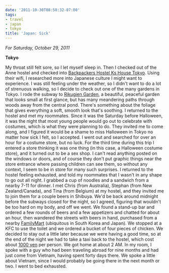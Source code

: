 ```yaml
---
date: '2011-10-30T08:50:32-07:00'
tags:
- travel
- japan
- tokyo
title: 'Japan: Sick'
---
```


*For Saturday, October 29, 2011*

**Tokyo**

My throat still felt sore, so I let myself sleep in. Then I checked out of the Anne hostel and checked into [Backpackers Hostel Ks House Tokyo](https://www.hostelworld.com/hosteldetails.php/Backpackers-Hostel-Ks-House-Tokyo/Tokyo/16019). Using their wifi, I researched more into Japanese culture I might want to experience. I was still feeling under the weather, so I didn't want to do a lot of strenuous walking, so I decide to check out one of the many gardens in Tokyo. I rode the subway to [Rikugien Garden](https://www.google.com/search?q=rikugien+garden), a beautiful, peaceful garden that looks small at first glance, but has many meandering paths through woods away from the central pond. There's something about the foliage that gives everything a soft, smooth look that's soothing. I returned to the hostel and met my roommates. Since it was the Saturday before Halloween, it was the night that most young people would go out to celebrate with costumes, which is what they were planning to do. They invited me to come along, and I figured it would be a shame to miss Halloween in Tokyo no matter how sick I felt, so I accepted. I went out and searched for over an hour for a costume store, but no luck. For the third time during this trip I entered a store thinking it was one thing (in this case, a Halloween costume store), and it turned out to be a sex shop. I can't read anything posted on the windows or doors, and of course they don't put graphic things near the store entrance where passing children can see them, so without any context, I seem to be in store for many such surprises. I returned to the hostel feeling exhausted, and told my roommates that I wasn't in any shape to go out all night. I grabbed a cup of noodles and a sandwich from a nearby 7-11 for dinner. I met Chris (from Australia), Stephan (from New Zealand/Canada), and Tina (from Belgium) at my hostel, and they invited me to join them for a couple beers in Shibuya. We'd be back around midnight before the subways closed for the night, so I agreed, figuring that wouldn't be too hard on my body, and off we went. We found a stand-up bar and ordered a few rounds of beers and a few appetizers and chatted for about an hour, then wandered the streets with beers in hand, purchased from a nearby [FamilyMart](https://www.google.com/search?q=familymart) (ubiquitous in South Korea and Japan). We stopped at a KFC to use the toilet and we ordered a bucket of four pieces of chicken. We decided to stay out a little later because we were having a good time, so at the end of the night we had to take a taxi back to the hostel, which cost about [1000 yen](https://www.google.com/search?q=1000+yen+in+usd) per person. We got home at about 2 AM. In my room, I spoke with a guy who had been traveling abroad for nine months and had just come from Vietnam, having spent forty days there. We spoke a little about Vietnam, since I would probably be going there in the next month or two. I went to bed exhausted.
